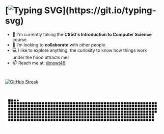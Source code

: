 #  [![Typing SVG](https://readme-typing-svg.demolab.com?font=cascadia+code&pause=1000&color=F7F7F7&width=435&lines=Hi+there%2C+welcome+to+my+profile!)](https://git.io/typing-svg)

<!---Introduction text---> 

- 🌱 I'm currently taking the **CS50's Introduction to Computer Science** course.
- :eyes: I’m looking to **collaborate** with other people.
- :computer:     I like to explore anything, the curiosity to know how things work under the hood attracts me!
- 📫 Reach me at: [@nowt46](https://www.instagram.com/nowt46/)

#

<!--- My current stats---> 

[![GitHub Streak](https://streak-stats.demolab.com?user=nowt46&theme=apprentice&hide_border=true&border_radius=10&date_format=j%20M%5B%20Y%5D&mode=weekly)](https://git.io/streak-stats)
#
![Snake animation](https://github.com/cl6udzx/cl6udzx/blob/output/github-contribution-grid-snake.svg)
